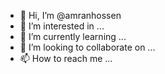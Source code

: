 - 👋 Hi, I’m @amranhossen
- 👀 I’m interested in ...
- 🌱 I’m currently learning ...
- 💞️ I’m looking to collaborate on ...
- 📫 How to reach me ...

<!---
amranhossen/amranhossen is a ✨ special ✨ repository because its `README.md` (this file) appears on your GitHub profile.
You can click the Preview link to take a look at your changes.
--->
